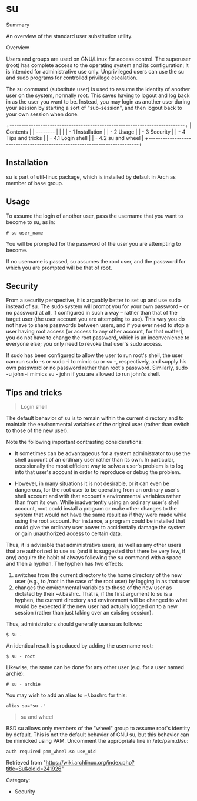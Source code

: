 su
==

Summary

An overview of the standard user substitution utility.

Overview

Users and groups are used on GNU/Linux for access control. The superuser
(root) has complete access to the operating system and its
configuration; it is intended for administrative use only. Unprivileged
users can use the su and sudo programs for controlled privilege
escalation.

The su command (substitute user) is used to assume the identity of
another user on the system, normally root. This saves having to logout
and log back in as the user you want to be. Instead, you may login as
another user during your session by starting a sort of "sub-session",
and then logout back to your own session when done.

+--------------------------------------------------------------------------+
| Contents                                                                 |
| --------                                                                 |
|                                                                          |
| -   1 Installation                                                       |
| -   2 Usage                                                              |
| -   3 Security                                                           |
| -   4 Tips and tricks                                                    |
|     -   4.1 Login shell                                                  |
|     -   4.2 su and wheel                                                 |
+--------------------------------------------------------------------------+

Installation
------------

su is part of util-linux package, which is installed by default in Arch
as member of base group.

Usage
-----

To assume the login of another user, pass the username that you want to
become to su, as in:

    # su user_name

You will be prompted for the password of the user you are attempting to
become.

If no username is passed, su assumes the root user, and the password for
which you are prompted will be that of root.

Security
--------

From a security perspective, it is arguably better to set up and use
sudo instead of su. The sudo system will prompt you for your own
password – or no password at all, if configured in such a way – rather
than that of the target user (the user account you are attempting to
use). This way you do not have to share passwords between users, and if
you ever need to stop a user having root access (or access to any other
account, for that matter), you do not have to change the root password,
which is an inconvenience to everyone else; you only need to revoke that
user's sudo access.

If sudo has been configured to allow the user to run root's shell, the
user can run sudo -s or sudo -i to mimic su or su -, respectively, and
supply his own password or no password rather than root's password.
Similarly, sudo -u john -i mimics su - john if you are allowed to run
john's shell.

Tips and tricks
---------------

> Login shell

The default behavior of su is to remain within the current directory and
to maintain the environmental variables of the original user (rather
than switch to those of the new user).

Note the following important contrasting considerations:

-   It sometimes can be advantageous for a system administrator to use
    the shell account of an ordinary user rather than its own. In
    particular, occasionally the most efficient way to solve a user's
    problem is to log into that user's account in order to reproduce or
    debug the problem.

-   However, in many situations it is not desirable, or it can even be
    dangerous, for the root user to be operating from an ordinary user's
    shell account and with that account's environmental variables rather
    than from its own. While inadvertently using an ordinary user's
    shell account, root could install a program or make other changes to
    the system that would not have the same result as if they were made
    while using the root account. For instance, a program could be
    installed that could give the ordinary user power to accidentally
    damage the system or gain unauthorized access to certain data.

Thus, it is advisable that administrative users, as well as any other
users that are authorized to use su (and it is suggested that there be
very few, if any) acquire the habit of always following the su command
with a space and then a hyphen. The hyphen has two effects:

1.  switches from the current directory to the home directory of the new
    user (e.g., to /root in the case of the root user) by logging in as
    that user
2.  changes the environmental variables to those of the new user as
    dictated by their ~/.bashrc. That is, if the first argument to su is
    a hyphen, the current directory and environment will be changed to
    what would be expected if the new user had actually logged on to a
    new session (rather than just taking over an existing session).

Thus, administrators should generally use su as follows:

    $ su -

An identical result is produced by adding the username root:

    $ su - root

Likewise, the same can be done for any other user (e.g. for a user named
archie):

    # su - archie

You may wish to add an alias to ~/.bashrc for this:

    alias su="su -"

> su and wheel

BSD su allows only members of the "wheel" group to assume root's
identity by default. This is not the default behavior of GNU su, but
this behavior can be mimicked using PAM. Uncomment the appropriate line
in /etc/pam.d/su:

    auth required pam_wheel.so use_uid

Retrieved from
"https://wiki.archlinux.org/index.php?title=Su&oldid=241926"

Category:

-   Security
